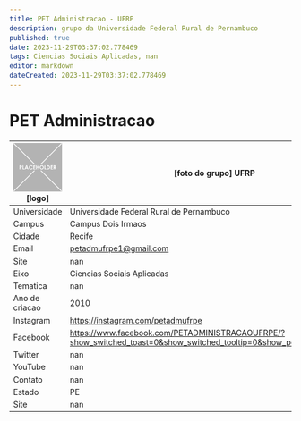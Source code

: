 ```yaml
---
title: PET Administracao - UFRP
description: grupo da Universidade Federal Rural de Pernambuco
published: true
date: 2023-11-29T03:37:02.778469
tags: Ciencias Sociais Aplicadas, nan
editor: markdown
dateCreated: 2023-11-29T03:37:02.778469
---
```


# PET Administracao


| ![placeholder.png](/placeholder.png) [logo] | [foto do grupo] UFRP         |
| ------------------------------------------- | ------------------------------------------------- |
| Universidade                                | Universidade Federal Rural de Pernambuco      |
| Campus                                      | Campus Dois Irmaos            |
| Cidade                                      | Recife             |
| Email                                       | petadmufrpe1@gmail.com             |
| Site                                        | nan              |
| Eixo                                        | Ciencias Sociais Aplicadas              |
| Tematica                                    | nan          |
| Ano de criacao                              | 2010        |
| Instagram                                   | https://instagram.com/petadmufrpe         |
| Facebook                                    | https://www.facebook.com/PETADMINISTRACAOUFRPE/?show_switched_toast=0&show_switched_tooltip=0&show_podcast_settings=0          |
| Twitter                                     | nan           |
| YouTube                                     | nan           |
| Contato                                     | nan         |
| Estado                                      |  PE            |
| Site                                        | nan |
